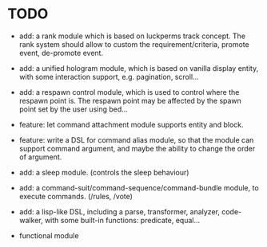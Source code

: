 # TODO
- add: a rank module which is based on luckperms track concept. The rank system should allow to custom the
  requirement/criteria, promote event, de-promote event.
- add: a unified hologram module, which is based on vanilla display entity, with some interaction support, e.g.
  pagination, scroll...
- add: a respawn control module, which is used to control where the respawn point is. The respawn point may be affected
  by the spawn point set by the user using bed...
- feature: let command attachment module supports entity and block.
- feature: write a DSL for command alias module, so that the module can support command argument, and maybe the ability
  to change the order of argument.
- add: a sleep module. (controls the sleep behaviour)
- add: a command-suit/command-sequence/command-bundle module, to execute commands. (/rules, /vote)
- add: a lisp-like DSL, including a parse, transformer, analyzer, code-walker, with some built-in functions: predicate,
  equal...

- functional module

